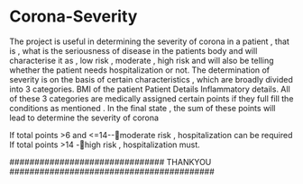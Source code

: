 # Corona-Severity

The project is useful in determining the severity of corona in a patient , that is , what is the seriousness of disease in the patients body and will characterise it as , low risk , moderate , high risk and will also be telling whether the patient needs hospitalization or not.
The determination of severity is on the basis of certain characteristics , which are broadly divided into 3 categories.
BMI of the patient 
Patient Details 
Inflammatory details.
All of these 3 categories are medically assigned certain points if they full fill the conditions as mentioned . 
In the final state , the sum of these points will lead to determine the severity of corona 


If total points >6 and <=14--moderate risk , hospitalization can be required
If total points >14 -high risk , hospitalization must.


###############################   THANKYOU   #########################################

